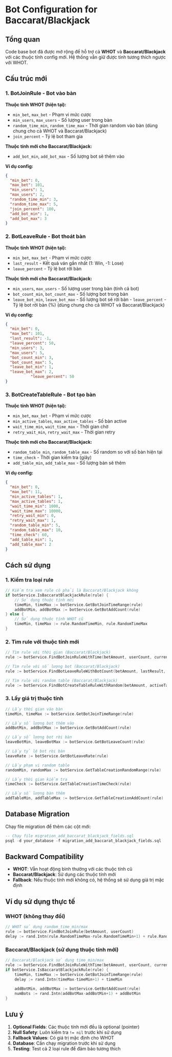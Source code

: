 # Bot Configuration for Baccarat/Blackjack

## Tổng quan

Code base bot đã được mở rộng để hỗ trợ cả **WHOT** và **Baccarat/Blackjack** với các thuộc tính config mới. Hệ thống vẫn giữ được tính tương thích ngược với WHOT.

## Cấu trúc mới

### 1. BotJoinRule - Bot vào bàn

**Thuộc tính WHOT (hiện tại):**
- `min_bet`, `max_bet` - Phạm vi mức cược
- `min_users`, `max_users` - Số lượng user trong bàn
- `random_time_min`, `random_time_max` - Thời gian random vào bàn (dùng chung cho cả WHOT và Baccarat/Blackjack)
- `join_percent` - Tỷ lệ bot tham gia

**Thuộc tính mới cho Baccarat/Blackjack:**
- `add_bot_min`, `add_bot_max` - Số lượng bot sẽ thêm vào

**Ví dụ config:**
```json
{
  "min_bet": 0,
  "max_bet": 101,
  "min_users": 1,
  "max_users": 2,
  "random_time_min": 3,
  "random_time_max": 5,
  "join_percent": 100,
  "add_bot_min": 1,
  "add_bot_max": 3
}
```

### 2. BotLeaveRule - Bot thoát bàn

**Thuộc tính WHOT (hiện tại):**
- `min_bet`, `max_bet` - Phạm vi mức cược
- `last_result` - Kết quả ván gần nhất (1: Win, -1: Lose)
- `leave_percent` - Tỷ lệ bot rời bàn

**Thuộc tính mới cho Baccarat/Blackjack:**
- `min_users`, `max_users` - Số lượng user trong bàn (tính cả bot)
- `bot_count_min`, `bot_count_max` - Số lượng bot trong bàn
- `leave_bot_min`, `leave_bot_max` - Số lượng bot sẽ rời bàn
         - `leave_percent` - Tỷ lệ bot rời bàn (%) (dùng chung cho cả WHOT và Baccarat/Blackjack)

**Ví dụ config:**
```json
{
  "min_bet": 0,
  "max_bet": 101,
  "last_result": -1,
  "leave_percent": 50,
  "min_users": 3,
  "max_users": 5,
  "bot_count_min": 3,
  "bot_count_max": 5,
  "leave_bot_min": 1,
  "leave_bot_max": 2,
           "leave_percent": 50
}
```

### 3. BotCreateTableRule - Bot tạo bàn

**Thuộc tính WHOT (hiện tại):**
- `min_bet`, `max_bet` - Phạm vi mức cược
- `min_active_tables`, `max_active_tables` - Số bàn active
- `wait_time_min`, `wait_time_max` - Thời gian chờ
- `retry_wait_min`, `retry_wait_max` - Thời gian retry

**Thuộc tính mới cho Baccarat/Blackjack:**
- `random_table_min`, `random_table_max` - Số random so với số bàn hiện tại
- `time_check` - Thời gian kiểm tra (giây)
- `add_table_min`, `add_table_max` - Số lượng bàn sẽ thêm

**Ví dụ config:**
```json
{
  "min_bet": 0,
  "max_bet": 11,
  "min_active_tables": 1,
  "max_active_tables": 1,
  "wait_time_min": 1000,
  "wait_time_max": 10000,
  "retry_wait_min": 0,
  "retry_wait_max": 1,
  "random_table_min": 5,
  "random_table_max": 10,
  "time_check": 60,
  "add_table_min": 1,
  "add_table_max": 2
}
```

## Cách sử dụng

### 1. Kiểm tra loại rule

```go
// Kiểm tra xem rule có phải là Baccarat/Blackjack không
if botService.IsBaccaratBlackjackRule(rule) {
    // Sử dụng thuộc tính mới
    timeMin, timeMax := botService.GetBotJoinTimeRange(rule)
    addBotMin, addBotMax := botService.GetBotAddCount(rule)
} else {
    // Sử dụng thuộc tính WHOT cũ
    timeMin, timeMax := rule.RandomTimeMin, rule.RandomTimeMax
}
```

### 2. Tìm rule với thuộc tính mới

```go
// Tìm rule với thời gian (Baccarat/Blackjack)
rule := botService.FindBotJoinRuleWithTime(betAmount, userCount, currentTime)

// Tìm rule với số lượng bot (Baccarat/Blackjack)
rule := botService.FindBotLeaveRuleWithBotCount(betAmount, lastResult, botCount)

// Tìm rule với random table (Baccarat/Blackjack)
rule := botService.FindBotCreateTableRuleWithRandom(betAmount, activeTables, randomNumber)
```

### 3. Lấy giá trị thuộc tính

```go
// Lấy thời gian vào bàn
timeMin, timeMax := botService.GetBotJoinTimeRange(rule)

// Lấy số lượng bot thêm vào
addBotMin, addBotMax := botService.GetBotAddCount(rule)

// Lấy số lượng bot rời bàn
leaveBotMin, leaveBotMax := botService.GetBotLeaveCount(rule)

// Lấy tỷ lệ bot rời bàn
leaveRate := botService.GetBotLeaveRate(rule)

// Lấy phạm vi random table
randomMin, randomMax := botService.GetTableCreationRandomRange(rule)

// Lấy thời gian kiểm tra
timeCheck := botService.GetTableCreationTimeCheck(rule)

// Lấy số lượng bàn thêm
addTableMin, addTableMax := botService.GetTableCreationAddCount(rule)
```

## Database Migration

Chạy file migration để thêm các cột mới:

```sql
-- Chạy file migration_add_baccarat_blackjack_fields.sql
psql -d your_database -f migration_add_baccarat_blackjack_fields.sql
```

## Backward Compatibility

- **WHOT**: Vẫn hoạt động bình thường với các thuộc tính cũ
- **Baccarat/Blackjack**: Sử dụng các thuộc tính mới
- **Fallback**: Nếu thuộc tính mới không có, hệ thống sẽ sử dụng giá trị mặc định

## Ví dụ sử dụng thực tế

### WHOT (không thay đổi)
```go
// WHOT sử dụng random_time_min/max
rule := botService.FindBotJoinRule(betAmount, userCount)
delay := rand.Intn(rule.RandomTimeMax-rule.RandomTimeMin+1) + rule.RandomTimeMin
```

### Baccarat/Blackjack (sử dụng thuộc tính mới)
```go
// Baccarat/Blackjack sử dụng time_min/max
rule := botService.FindBotJoinRuleWithTime(betAmount, userCount, currentTime)
if botService.IsBaccaratBlackjackRule(rule) {
    timeMin, timeMax := botService.GetBotJoinTimeRange(rule)
    delay := rand.Intn(timeMax-timeMin+1) + timeMin
    
    addBotMin, addBotMax := botService.GetBotAddCount(rule)
    numBots := rand.Intn(addBotMax-addBotMin+1) + addBotMin
}
```

## Lưu ý

1. **Optional Fields**: Các thuộc tính mới đều là optional (pointer)
2. **Null Safety**: Luôn kiểm tra `!= nil` trước khi sử dụng
3. **Fallback Values**: Có giá trị mặc định cho WHOT
4. **Database**: Cần chạy migration trước khi sử dụng
5. **Testing**: Test cả 2 loại rule để đảm bảo tương thích
